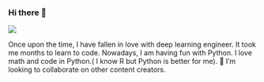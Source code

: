 ### Hi there 👋

<img src="https://raw.githubusercontent.com/Nataliaa1994/Nataliaa1994/master/images/blog-machines-learning-887x488.jpg"></img>

Once upon the time, I have fallen in love with deep learning engineer. It took me months to learn to code. Nowadays, I am having fun with Python. I love math and code in Python.( I know R but Python is better for me). 👯 I’m looking to collaborate on other content creators.

